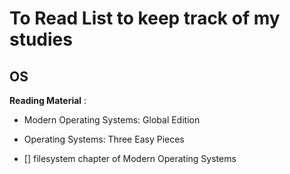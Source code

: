 # To Read List to keep track of my studies

## OS

**Reading Material** :

- Modern Operating Systems: Global Edition
- Operating Systems: Three Easy Pieces

- [] filesystem chapter of Modern Operating Systems
